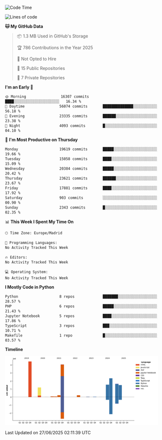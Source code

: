 <!--START_SECTION:waka-->
![Code Time](http://img.shields.io/badge/Code%20Time-839%20hrs%2038%20mins-blue)

![Lines of code](https://img.shields.io/badge/From%20Hello%20World%20I%27ve%20Written-17.4%20million%20lines%20of%20code-blue)

**🐱 My GitHub Data** 

> 📦 1.3 MB Used in GitHub's Storage 
 > 
> 🏆 786 Contributions in the Year 2025
 > 
> 🚫 Not Opted to Hire
 > 
> 📜 15 Public Repositories 
 > 
> 🔑 7 Private Repositories 
 > 
**I'm an Early 🐤** 

```text
🌞 Morning                16307 commits       ████░░░░░░░░░░░░░░░░░░░░░   16.34 % 
🌆 Daytime                56074 commits       ██████████████░░░░░░░░░░░   56.18 % 
🌃 Evening                23335 commits       ██████░░░░░░░░░░░░░░░░░░░   23.38 % 
🌙 Night                  4093 commits        █░░░░░░░░░░░░░░░░░░░░░░░░   04.10 % 
```
📅 **I'm Most Productive on Thursday** 

```text
Monday                   19619 commits       █████░░░░░░░░░░░░░░░░░░░░   19.66 % 
Tuesday                  15058 commits       ████░░░░░░░░░░░░░░░░░░░░░   15.09 % 
Wednesday                20384 commits       █████░░░░░░░░░░░░░░░░░░░░   20.42 % 
Thursday                 23621 commits       ██████░░░░░░░░░░░░░░░░░░░   23.67 % 
Friday                   17881 commits       ████░░░░░░░░░░░░░░░░░░░░░   17.92 % 
Saturday                 903 commits         ░░░░░░░░░░░░░░░░░░░░░░░░░   00.90 % 
Sunday                   2343 commits        █░░░░░░░░░░░░░░░░░░░░░░░░   02.35 % 
```


📊 **This Week I Spent My Time On** 

```text
🕑︎ Time Zone: Europe/Madrid

💬 Programming Languages: 
No Activity Tracked This Week

🔥 Editors: 
No Activity Tracked This Week

💻 Operating System: 
No Activity Tracked This Week
```

**I Mostly Code in Python** 

```text
Python                   8 repos             ███████░░░░░░░░░░░░░░░░░░   28.57 % 
PHP                      6 repos             █████░░░░░░░░░░░░░░░░░░░░   21.43 % 
Jupyter Notebook         5 repos             ████░░░░░░░░░░░░░░░░░░░░░   17.86 % 
TypeScript               3 repos             ███░░░░░░░░░░░░░░░░░░░░░░   10.71 % 
Makefile                 1 repo              █░░░░░░░░░░░░░░░░░░░░░░░░   03.57 % 
```



**Timeline**

![Lines of Code chart](https://raw.githubusercontent.com/danisoronellas/danisoronellas/main/assets/bar_graph.png)


 Last Updated on 27/06/2025 02:11:39 UTC
<!--END_SECTION:waka-->
